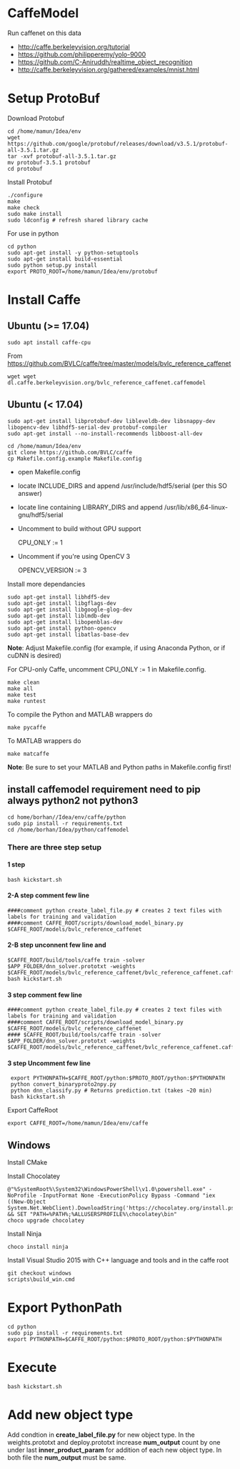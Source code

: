 # CaffeModel

Run caffenet on this data

- http://caffe.berkeleyvision.org/tutorial
- https://github.com/philipperemy/yolo-9000
- https://github.com/C-Aniruddh/realtime_object_recognition
- http://caffe.berkeleyvision.org/gathered/examples/mnist.html

# Setup ProtoBuf

Download Protobuf

    cd /home/mamun/Idea/env
    wget https://github.com/google/protobuf/releases/download/v3.5.1/protobuf-all-3.5.1.tar.gz
    tar -xvf protobuf-all-3.5.1.tar.gz 
    mv protobuf-3.5.1 protobuf
    cd protobuf
    
Install Protobuf

    ./configure
    make
    make check
    sudo make install
    sudo ldconfig # refresh shared library cache
    
For use in python

    cd python
    sudo apt-get install -y python-setuptools
    sudo apt-get install build-essential
    sudo python setup.py install
    export PROTO_ROOT=/home/mamun/Idea/env/protobuf

# Install Caffe

## Ubuntu (>= 17.04)

    sudo apt install caffe-cpu

From https://github.com/BVLC/caffe/tree/master/models/bvlc_reference_caffenet

    wget wget dl.caffe.berkeleyvision.org/bvlc_reference_caffenet.caffemodel

## Ubuntu (< 17.04)

    sudo apt-get install libprotobuf-dev libleveldb-dev libsnappy-dev libopencv-dev libhdf5-serial-dev protobuf-compiler
    sudo apt-get install --no-install-recommends libboost-all-dev

    cd /home/mamun/Idea/env
    git clone https://github.com/BVLC/caffe
    cp Makefile.config.example Makefile.config

- open Makefile.config
- locate INCLUDE_DIRS and append /usr/include/hdf5/serial (per this SO answer)
- locate line containing LIBRARY_DIRS and append /usr/lib/x86_64-linux-gnu/hdf5/serial
- Uncomment to build without GPU support

    CPU_ONLY := 1

- Uncomment if you're using OpenCV 3

    OPENCV_VERSION := 3

Install more dependancies

    sudo apt-get install libhdf5-dev
    sudo apt-get install libgflags-dev
    sudo apt-get install libgoogle-glog-dev
    sudo apt-get install liblmdb-dev
    sudo apt-get install libopenblas-dev
    sudo apt-get install python-opencv
    sudo apt-get install libatlas-base-dev
    
**Note**: Adjust Makefile.config (for example, if using Anaconda Python, or if cuDNN is desired)
    
For CPU-only Caffe, uncomment CPU_ONLY := 1 in Makefile.config.
    
    make clean
    make all
    make test
    make runtest
    
To compile the Python and MATLAB wrappers do 

    make pycaffe
    
To MATLAB wrappers do 
    
    make matcaffe

**Note**: Be sure to set your MATLAB and Python paths in Makefile.config first!
## install caffemodel requirement need to pip always python2 not python3
    cd home/borhan//Idea/env/caffe/python 
    sudo pip install -r requirements.txt 
    cd /home/borhan/Idea/python/caffemodel
### There are three step setup 
#### 1 step
    bash kickstart.sh
#### 2-A step  comment few line
    ####comment python create_label_file.py # creates 2 text files with labels for training and validation
    ####comment CAFFE_ROOT/scripts/download_model_binary.py $CAFFE_ROOT/models/bvlc_reference_caffenet
#### 2-B step unconnent few line and
    $CAFFE_ROOT/build/tools/caffe train -solver $APP_FOLDER/dnn_solver.prototxt -weights $CAFFE_ROOT/models/bvlc_reference_caffenet/bvlc_reference_caffenet.caffemodel
    bash kickstart.sh
#### 3  step comment few line
    ####comment python create_label_file.py # creates 2 text files with labels for training and validation
    ####comment CAFFE_ROOT/scripts/download_model_binary.py $CAFFE_ROOT/models/bvlc_reference_caffenet
    #### $CAFFE_ROOT/build/tools/caffe train -solver $APP_FOLDER/dnn_solver.prototxt -weights $CAFFE_ROOT/models/bvlc_reference_caffenet/bvlc_reference_caffenet.caffemodel
#### 3 step Uncomment few line 
     export PYTHONPATH=$CAFFE_ROOT/python:$PROTO_ROOT/python:$PYTHONPATH
     python convert_binaryproto2npy.py
     python dnn_classify.py # Returns prediction.txt (takes ~20 min)
     bash kickstart.sh
Export CaffeRoot

    export CAFFE_ROOT=/home/mamun/Idea/env/caffe
    
## Windows

Install CMake

Install Chocolatey

    @"%SystemRoot%\System32\WindowsPowerShell\v1.0\powershell.exe" -NoProfile -InputFormat None -ExecutionPolicy Bypass -Command "iex ((New-Object System.Net.WebClient).DownloadString('https://chocolatey.org/install.ps1'))" && SET "PATH=%PATH%;%ALLUSERSPROFILE%\chocolatey\bin"
    choco upgrade chocolatey

Install Ninja

    choco install ninja
    
Install Visual Studio 2015 with C++ language and tools and in the caffe root

    git checkout windows
    scripts\build_win.cmd

# Export PythonPath

    cd python
    sudo pip install -r requirements.txt
    export PYTHONPATH=$CAFFE_ROOT/python:$PROTO_ROOT/python:$PYTHONPATH
       
# Execute

    bash kickstart.sh
    
# Add new object type

Add condtion in **create_label_file.py** for new object type.
In the weights.prototxt and deploy.prototxt increase **num_output** count by one under last **inner_product_param** for addition of each new object type. 
In both file the **num_output** must be same.
